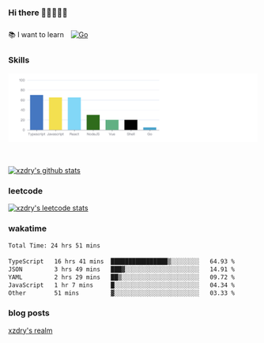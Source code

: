 ### Hi there 👋👋👋👋👋

 :books: I want to learn <a href="https://go.dev/" target="_blank"><img style="margin: 10px" src="https://profilinator.rishav.dev/skills-assets/go-original.svg" alt="Go" height="50" /></a>  

### Skills
![](img/2022-09-05-22-04-20.png)

<br />

[![xzdry's github stats](https://github-readme-stats.vercel.app/api?username=xzdry&count_private=true&show_icons=true&theme=vue)](https://github.com/xzdry)

### leetcode
[![xzdry's leetcode stats](https://leetcard.jacoblin.cool/xzdry-2?theme=light&font=Anek%20Kannada&site=cn)](https://leetcode.cn/u/xzdry-2/)

### wakatime
<!--START_SECTION:waka-->

```text
Total Time: 24 hrs 51 mins

TypeScript   16 hrs 41 mins  ████████████████▒░░░░░░░░   64.93 %
JSON         3 hrs 49 mins   ███▓░░░░░░░░░░░░░░░░░░░░░   14.91 %
YAML         2 hrs 29 mins   ██▒░░░░░░░░░░░░░░░░░░░░░░   09.72 %
JavaScript   1 hr 7 mins     █░░░░░░░░░░░░░░░░░░░░░░░░   04.34 %
Other        51 mins         ▓░░░░░░░░░░░░░░░░░░░░░░░░   03.33 %
```

<!--END_SECTION:waka-->

### blog posts
[xzdry's realm](https://www.justdry.net/)
